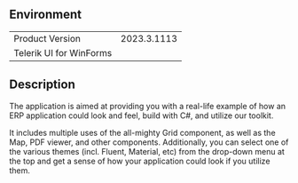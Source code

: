 ## Environment
<table>
	<tr>
		<td>Product Version</td>
		<td>2023.3.1113</td>
	</tr>
	<tr>
		<td>Telerik UI for WinForms</td>
	</tr>
</table>


## Description 

The application is aimed at providing you with a real-life example of how an ERP application could look and feel, build with C#, and utilize our toolkit.

It includes multiple uses of the all-mighty Grid component, as well as the Map, PDF viewer, and other components. Additionally, you can select one of the various themes (incl. Fluent, Material, etc) from the drop-down menu at the top and get a sense of how your application could look if you utilize them.

